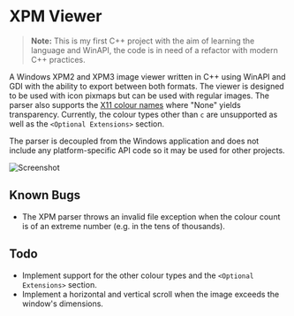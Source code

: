# XPM Viewer

> **Note:**
> This is my first C++ project with the aim of learning the language and WinAPI, the code is in need of a refactor with modern C++ practices.

A Windows XPM2 and XPM3 image viewer written in C++ using WinAPI and GDI with the ability to export between both formats. The viewer is designed to be used with icon pixmaps but can be used with regular images. The parser also supports the [X11 colour names](https://en.wikipedia.org/wiki/X11_color_names) where "None" yields transparency. Currently, the colour types other than `c` are unsupported as well as the `<Optional Extensions>` section.

The parser is decoupled from the Windows application and does not include any platform-specific API code so it may be used for other projects.

![Screenshot](https://i.imgur.com/PLTP0Yb.png)

## Known Bugs
- The XPM parser throws an invalid file exception when the colour count is of an extreme number (e.g. in the tens of thousands). 

## Todo
-    Implement support for the other colour types and the `<Optional Extensions>` section.
-    Implement a horizontal and vertical scroll when the image exceeds the window's dimensions.
